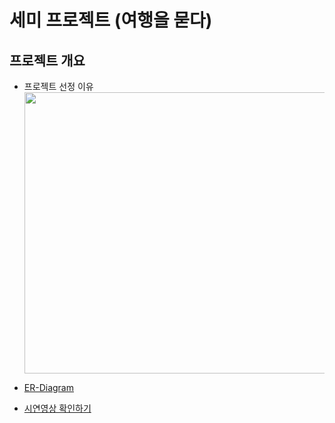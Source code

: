 # 세미 프로젝트 (여행을 묻다)
## 프로젝트 개요
- 프로젝트 선정 이유
<img width="700" height="450" src="https://user-images.githubusercontent.com/91609858/141306153-e0838651-f5b9-4693-a2aa-5dcfbc1495a6.PNG"> <br>





 - <a href="https://github.com/mrkimjava/semiProject/blob/master/ER-Diagram.PNG">ER-Diagram</a>
 - <a href="">시연영상 확인하기</a>

